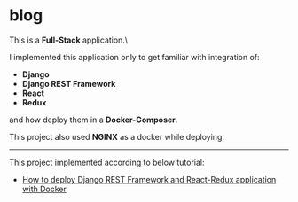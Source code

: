 # blog

This is a **Full-Stack** application.\

I implemented this application only to get familiar with integration of:
  - **Django**
  - **Django REST Framework**
  - **React**
  - **Redux** 

and how deploy them in a **Docker-Composer**.

This project also used **NGINX** as a docker while deploying.

-------------

This project implemented according to below tutorial:
* [How to deploy Django REST Framework and React-Redux application with Docker](https://medium.com/swlh/how-to-deploy-django-rest-framework-and-react-redux-application-with-docker-fa902a611abf) 
